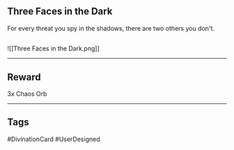 ## Three Faces in the Dark
For every threat you spy in the shadows, there are two others you don't.
## 
![[Three Faces in the Dark.png]]

---
## Reward
3x Chaos Orb

---
## Tags
#DivinationCard
#UserDesigned